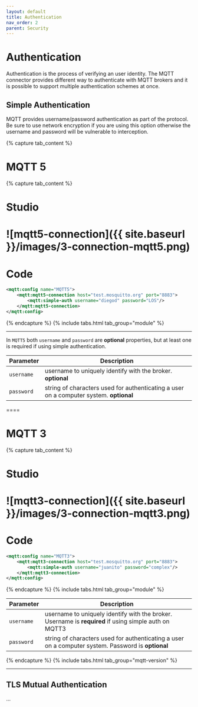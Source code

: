```yaml
---
layout: default
title: Authentication
nav_order: 2
parent: Security
---
```


# Authentication
Authentication is the process of verifying an user identity. The MQTT connector provides different way to authenticate with MQTT brokers and it is possible to support multiple authentication schemes at once.

## Simple Authentication

MQTT provides username/password authentication as part of the protocol. Be sure to use network encryption if you are using this option otherwise the username and password will be vulnerable to interception. 

{% capture tab_content %}

MQTT 5
===

  {% capture tab_content %}
  
  Studio
  ===
![mqtt5-connection]({{ site.baseurl }}/images/3-connection-mqtt5.png)
  ====

  Code
  ===

```xml
<mqtt:config name="MQTT5">
    <mqtt:mqtt5-connection host="test.mosquitto.org" port="8883">
        <mqtt:simple-auth username="diegod" password="LOS"/>
    </mqtt:mqtt5-connection>
</mqtt:config>
```

  {% endcapture %}
  {% include tabs.html tab_group="module" %}

---

In `MQTT5` both `username` and `password` are **optional** properties, but at least one
is required if using simple authentication.

| Parameter | Description |
| ----------- | ----------- |
| `username` | username to uniquely identify with the broker. **optional** |
| `password` | string of characters used for authenticating a user on a computer system. **optional**  |

====

MQTT 3
===

  {% capture tab_content %}
  
  Studio
  ===
![mqtt3-connection]({{ site.baseurl }}/images/3-connection-mqtt3.png)
  ====

  Code
  ===

```xml
<mqtt:config name="MQTT3">
    <mqtt:mqtt3-connection host="test.mosquitto.org" port="8883">
        <mqtt:simple-auth username="juanito" password="complex"/>
    </mqtt:mqtt3-connection>
</mqtt:config>
```

  {% endcapture %}
  {% include tabs.html tab_group="module" %}


| Parameter | Description |
| ----------- | ----------- |
| `username` | username to uniquely identify with the broker. Username is **required** if using simple auth on MQTT3|
| `password` | string of characters used for authenticating a user on a computer system. Password is **optional**  |

{% endcapture %}
{% include tabs.html tab_group="mqtt-version" %}

***

## TLS Mutual Authentication

...